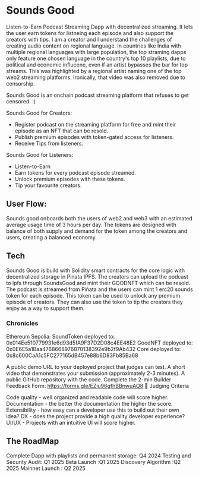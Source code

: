 # Sounds Good
Listen-to-Earn Podcast Streaming Dapp with decentralized streaming. It lets the user earn tokens for listneing each episode and also support the creators with tips.
I am a creator and I understand the challenges of creating audio content on regional language. In countries like India with multiple regional languages with large population, the top straming dapps only feature one chosen language in the country's top 10 playlists, due to political and economic influcene, even if an artist bypasses the bar for top streams.
This was highlighted by a regional artist naming one of the top web2 streaming platforms. Ironically, that video was also removed due to censorship.

Sounds Good is an onchain podcast streaming platform that refuses to get censored. :)

Sounds Good for Creators:
 - Register podcast on the streaming platform for free and mint their episode as an NFT that can be resold.
- Publish premium episodes with token-gated access for listeners.
- Receive Tips from listeners.

Sounds Good for Listeners:
- Listen-to-Earn 
- Earn tokens for every podcast episode streamed.
- Unlock premium episodes with these tokens.
- Tip your favourite creators.

## User Flow:

Sounds good onboards both the users of web2 and web3 with an estimated average usage time of 3 hours per day.
The tokens are designed with balance of both supply and demand for the token among the creators and users, creating a balanced economy.

## Tech
Sounds Good is build with Solidity smart contracts for the core logic with decentralized storage in Pinata IPFS.
The creators can upload the podcast to ipfs through SoundsGood and mint their GOODNFT which can be resold.
 The podcast is streamed from Piñata and the users can mint 1 erc20 sounds token for each episode. This token can be used to unlock any premium episode of creators. 
They can also use the token to tip the creators they enjoy as a way to support them.




### Chronicles
Ethereum Sepolia:
  SoundToken deployed to: 0x014Ee510779931e6d93d5fA9F37D2D08c4EE48E2
  GoodNFT deployed to: 0x0E6E5a1Baa4768668976070138392e9b2f9Ab432
  Core deployed to: 0x8c600CaA1c5FC277165dB457e88b6D83Fb85Ba68

  A public demo URL to your deployed project that judges can test.
A short video that demonstrates your submission (approximately 2-3 minutes).
A public GitHub repository with the code.
Complete the 2-min Builder Feedback Form: https://forms.gle/EZiu96gfhBBnwuAQ8
🎯 Judging Criteria

Code quality - well organized and readable code will score higher.
Documentation - the better the documentation the higher the score.
Extensibility - how easy can a developer use this to build out their own idea?
DX - does the project provide a high quality developer experience?
UI/UX - Projects with an intuitive UI will score higher.



## The RoadMap
Complete Dapp with playlists and permanent storage: Q4 2024
Testing and Security Audit: Q1 2025
Beta Launch :Q1 2025
Discovery Algorithm :Q2 2025
Mainnet Launch : Q2 2025
